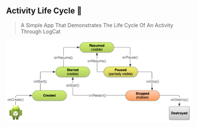 ## Activity Life Cycle 🔄

> A Simple App That Demonstrates The Life Cycle Of An Activity Through LogCat

<p align="center">
	<img src="Img/LifeCycle.png" alt = "Lifecyle Of A Activity"/>
</p>	
